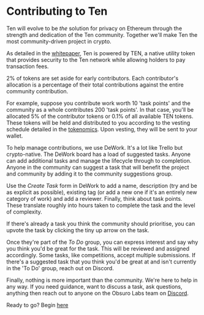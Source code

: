---
---
# Contributing to Ten

Ten will evolve to be *the* solution for privacy on Ethereum through the strength and dedication of the Ten community. Together we'll make Ten the most community-driven project in crypto.

As detailed in the [whitepaper](https://whitepaper.ten.xyz), Ten is powered by TEN, a native utility token that provides security to the Ten network while allowing holders to pay transaction fees.

2% of tokens are set aside for early contributors. Each contributor's allocation is a percentage of their total contributions against the entire community contribution.

For example, suppose you contribute work worth 10 'task points' and the community as a whole contributes 200 'task points'. In that case, you'll be allocated 5% of the contributor tokens or 0.1% of all available TEN tokens. These tokens will be held and distributed to you according to the vesting schedule detailed in the [tokenomics](https://github.com/ten-protocol/foundation/blob/main/token-utility-whitepaper.md). Upon vesting, they will be sent to your wallet.

To help manage contributions, we use DeWork. It's a lot like Trello but crypto-native. The DeWork board has a load of suggested tasks. Anyone can add additional tasks and manage the lifecycle through to completion. 
Anyone in the community can suggest a task that will benefit the project and community by adding it to the community suggestions group.
 
Use the _Create Task_ form in DeWork to add a name, description (try and be as explicit as possible), existing tag (or add a new one if it's an entirely new category of work) and add a reviewer. Finally, think about task points. These translate roughly into hours taken to complete the task and the level of complexity.

If there's already a task you think the community should prioritise, you can upvote the task by clicking the tiny up arrow on the task.
 
Once they're part of the _To Do_ group, you can express interest and say why you think you'd be great for the task. This will be reviewed and assigned accordingly.
Some tasks, like competitions, accept multiple submissions. If there's a suggested task that you think you'd be great at and isn't currently in the 'To Do' group, reach out on Discord.

Finally, nothing is more important than the community. We're here to help in any way. If you need guidance, want to discuss a task, ask questions, anything then reach out to anyone on the Obsuro Labs team on [Discord](https://discord.gg/7pkKv2Tyfn).

Ready to go? Begin [here](https://app.dework.xyz/o/obscuro-6jhKTFlgOKNhKW1sG9Pbpt/p/community-co-7bsAxi8yDlzjUc3BV4hKyg?inviteId=de008bf8-d8f0-4429-8433-7f4d575e89d8)
